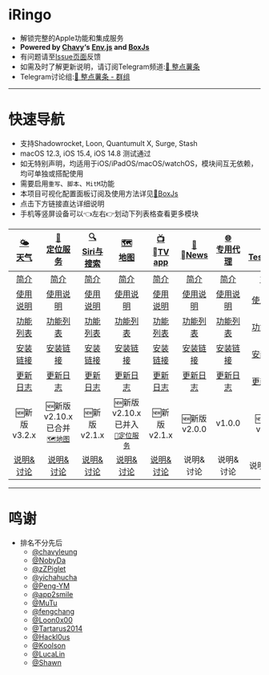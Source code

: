 # iRingo
* 解锁完整的Apple功能和集成服务
* **Powered by [Chavy](https://github.com/chavyleung)‘s [Env.js](https://github.com/chavyleung/scripts/blob/master/Env.js) and [BoxJs](https://chavyleung.gitbook.io/boxjs/)**
* 有问题请至[Issue页面](https://github.com/VirgilClyne/iRingo/issues)反馈
* 如需及时了解更新说明，请订阅Telegram频道:[🍟 整点薯条](https://t.me/GetSomeFriesChannel)
* Telegram讨论组:[🍟 整点薯条 - 群组](https://t.me/GetSomeFries)

---

# 快速导航
* 支持Shadowrocket, Loon, Quantumult X, Surge, Stash
* macOS 12.3, iOS 15.4, iOS 14.8 测试通过
* 如无特别声明，均适用于iOS/iPadOS/macOS/watchOS，模块间互无依赖，均可单独或搭配使用
* 需要启用`重写`、`脚本`、`MitM`功能
* 本项目可视化配置面板订阅及使用方法详见[🧰BoxJs](https://github.com/VirgilClyne/iRingo/wiki/🧰BoxJs)
* 点击下方链接直达详细说明
* 手机等竖屏设备可以👈左右👉划动下列表格查看更多模块

| [🌤<br>天气](https://github.com/VirgilClyne/iRingo/wiki/🌤天气) | [📍<br>定位服务](https://github.com/VirgilClyne/iRingo/wiki/📍定位服务) | [🔍<br>Siri与搜索](https://github.com/VirgilClyne/iRingo/wiki/🔍Siri与搜索) | [🗺️<br>地图](https://github.com/VirgilClyne/iRingo/wiki/🗺%EF%B8%8F地图) | [📺<br>TV app](https://github.com/VirgilClyne/iRingo/wiki/📺TV-app) | [📰<br>News](https://github.com/VirgilClyne/iRingo/wiki/📰News) | [🌐<br>专用代理](https://github.com/VirgilClyne/iRingo/wiki/🌐专用代理) | [✈️<br>TestFlight](https://github.com/VirgilClyne/iRingo/wiki/✈️TestFlight) |
| :---: | :---: | :---: | :---: | :---: | :---: | :---: | :---: |
| [简介](https://github.com/VirgilClyne/iRingo/wiki/🌤天气#简介) | [简介](https://github.com/VirgilClyne/iRingo/wiki/📍定位服务#简介) | [简介](https://github.com/VirgilClyne/iRingo/wiki/🔍Siri与搜索#简介) | [简介](https://github.com/VirgilClyne/iRingo/wiki/🗺%EF%B8%8F地图#简介) | [简介](https://github.com/VirgilClyne/iRingo/wiki/📺TV-app#简介) | [简介](https://github.com/VirgilClyne/iRingo/wiki/📰News#简介) | [简介](https://github.com/VirgilClyne/iRingo/wiki/🌐专用代理#简介) | [简介](https://github.com/VirgilClyne/iRingo/wiki/✈️TestFlight#简介) |
| [使用说明](https://github.com/VirgilClyne/iRingo/wiki/🌤天气#使用说明) | [使用说明](https://github.com/VirgilClyne/iRingo/wiki/📍定位服务#使用说明) | [使用说明](https://github.com/VirgilClyne/iRingo/wiki/🔍Siri与搜索#使用说明) | [使用说明](https://github.com/VirgilClyne/iRingo/wiki/🗺%EF%B8%8F地图#使用说明) | [使用说明](https://github.com/VirgilClyne/iRingo/wiki/📺TV-app#使用说明) | [使用说明](https://github.com/VirgilClyne/iRingo/wiki/📰News#使用说明) | [使用说明](https://github.com/VirgilClyne/iRingo/wiki/🌐专用代理#使用说明) | [使用说明](https://github.com/VirgilClyne/iRingo/wiki/✈️TestFlight#使用说明) |
| [功能列表](https://github.com/VirgilClyne/iRingo/wiki/🌤天气#功能列表) | [功能列表](https://github.com/VirgilClyne/iRingo/wiki/📍定位服务#功能列表) | [功能列表](https://github.com/VirgilClyne/iRingo/wiki/🔍Siri与搜索#功能列表) | [功能列表](https://github.com/VirgilClyne/iRingo/wiki/🗺%EF%B8%8F地图#功能列表) | [功能列表](https://github.com/VirgilClyne/iRingo/wiki/📺TV-app#功能列表) | [功能列表](https://github.com/VirgilClyne/iRingo/wiki/📰News#功能列表) | [功能列表](https://github.com/VirgilClyne/iRingo/wiki/🌐专用代理#功能列表) | [功能列表](https://github.com/VirgilClyne/iRingo/wiki/✈️TestFlight#功能列表) |
| [安装链接](https://github.com/VirgilClyne/iRingo/wiki/🌤天气#安装链接) | [安装链接](https://github.com/VirgilClyne/iRingo/wiki/📍定位服务#安装链接) | [安装链接](https://github.com/VirgilClyne/iRingo/wiki/🔍Siri与搜索#安装链接) | [安装链接](https://github.com/VirgilClyne/iRingo/wiki/🗺%EF%B8%8F地图#安装链接) | [安装链接](https://github.com/VirgilClyne/iRingo/wiki/📺TV-app#安装链接) | [安装链接](https://github.com/VirgilClyne/iRingo/wiki/📰News#安装链接) | [安装链接](https://github.com/VirgilClyne/iRingo/wiki/🌐专用代理#安装链接) | [安装链接](https://github.com/VirgilClyne/iRingo/wiki/✈️TestFlight#安装链接) |
| [更新日志](https://github.com/VirgilClyne/iRingo/wiki/🌤天气#更新日志) | [更新日志](https://github.com/VirgilClyne/iRingo/wiki/📍定位服务#更新日志) | [更新日志](https://github.com/VirgilClyne/iRingo/wiki/🔍Siri与搜索#更新日志) | [更新日志](https://github.com/VirgilClyne/iRingo/wiki/🗺%EF%B8%8F地图#更新日志) | [更新日志](https://github.com/VirgilClyne/iRingo/wiki/📺TV-app#更新日志) | [更新日志](https://github.com/VirgilClyne/iRingo/wiki/📰News#更新日志) | [更新日志](https://github.com/VirgilClyne/iRingo/wiki/🌐专用代理#更新日志) | [更新日志](https://github.com/VirgilClyne/iRingo/wiki/✈️TestFlight#更新日志) |
| 🆕新版<br>v3.2.x | 🆕新版<br>v2.10.x<br>已合并<br>[`🗺️地图`](https://github.com/VirgilClyne/iRingo/wiki/🗺%EF%B8%8F地图) | 🆕新版<br>v2.1.x | 🆕新版<br>v2.10.x<br>已并入<br>[`📍定位服务`](https://github.com/VirgilClyne/iRingo/wiki/📍定位服务) | 🆕新版<br>v2.1.x | 🆕新版<br>v2.0.0 | v1.0.0 | 🆕新版<br>v1.3.x |
| [说明&讨论](https://t.me/GetSomeFriesChannel/108) | [说明&讨论](https://t.me/GetSomeFriesChannel/116) | [说明&讨论](https://t.me/GetSomeFriesChannel/64) | [说明&讨论](https://t.me/GetSomeFriesChannel/120) | [说明&讨论](https://t.me/GetSomeFriesChannel/118) | 说明&讨论 | 说明&讨论 | 说明&讨论 |

---

# 鸣谢
* 排名不分先后
    * [@chavyleung](https://github.com/chavyleung)
    * [@NobyDa](https://github.com/NobyDa)
    * [@zZPiglet](https://github.com/zZPiglet)
    * [@yichahucha](https://github.com/yichahucha)
    * [@Peng-YM](https://github.com/Peng-YM)
    * [@app2smile](https://github.com/app2smile)
    * [@MuTu](https://github.com/githubdulong)
    * [@fengchang](https://github.com/fengchang)
    * [@Loon0x00](https://github.com/Loon0x00)
    * [@Tartarus2014](https://github.com/Tartarus2014)
    * [@Hackl0us](https://github.com/Hackl0us)
    * [@Koolson](https://github.com/Koolson)
    * [@LucaLin](https://github.com/LucaLin233)
    * [@Shawn](https://github.com/KOP-XIAO)